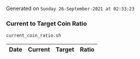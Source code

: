 Generated on `Sunday 26-September-2021 at 02:33:23`

### Current to Target Coin Ratio
`current_coin_ratio.sh`

Date|Current|Target|Ratio
---|---|---|---
